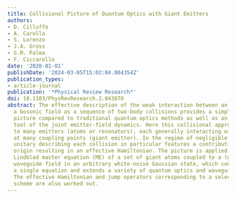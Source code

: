 ```yaml
---
title: Collisional Picture of Quantum Optics with Giant Emitters
authors:
- D. Cilluffo
- A. Carollo
- S. Lorenzo
- J.A. Gross
- G.M. Palma
- F. Ciccarello
date: '2020-01-01'
publishDate: '2024-03-05T15:02:04.004354Z'
publication_types:
- article-journal
publication: '*Physical Review Research*'
doi: 10.1103/PhysRevResearch.2.043070
abstract: The effective description of the weak interaction between an emitter and
  a bosonic field as a sequence of two-body collisions provides a simple intuitive
  picture compared to traditional quantum optics methods as well as an effective calculation
  tool of the joint emitter-field dynamics. Here this collisional approach is extended
  to many emitters (atoms or resonators), each generally interacting with the field
  at many coupling points (giant emitter). In the regime of negligible delays, the
  unitary describing each collision in particular features a contribution of a chiral
  origin resulting in an effective Hamiltonian. The picture is applied to derive a
  Lindblad master equation (ME) of a set of giant atoms coupled to a (generally chiral)
  waveguide field in an arbitrary white-noise Gaussian state, which condenses into
  a single equation and extends a variety of quantum optics and waveguide QED MEs.
  The effective Hamiltonian and jump operators corresponding to a selected photodetection
  scheme are also worked out.
---
```

